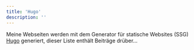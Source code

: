 ```yaml
---
title: 'Hugo'
description: ''
---
```


Meine Webseiten werden mit dem Generator für statische Websites (SSG) [Hugo](https://gohugo.io/) generiert, dieser Liste enthält Beiträge drüber...
